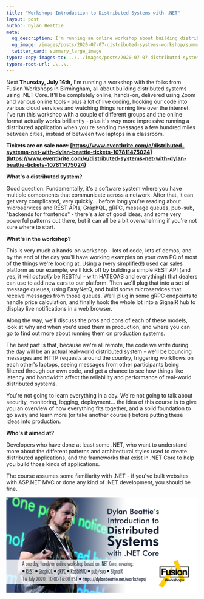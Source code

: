 ```yaml
---
title: "Workshop: Introduction to Distributed Systems with .NET"
layout: post
author: Dylan Beattie
meta: 
  og_description: I'm running an online workshop about building distributed systems in .NET
  og_image: /images/posts/2020-07-07-distributed-systems-workshop/summary.png
  twitter_card: summary_large_image
typora-copy-images-to: ../../images/posts/2020-07-07-distributed-systems-workshop
typora-root-url: .\..\..
---
```


Next **Thursday, July 16th,** I'm running a workshop with the folks from Fusion Workshops in Birmingham, all about building distributed systems using .NET Core. It'll be completely online, hands-on, delivered using Zoom and various online tools - plus a lot of live coding, hooking our code into various cloud services and watching things running live over the internet. I've run this workshop with a couple of different groups and the online format actually works brilliantly - plus it's *way* more impressive running a distributed application when you're sending messages a few hundred miles between cities, instead of between two laptops in a classroom.

**Tickets are on sale now: [https://www.eventbrite.com/e/distributed-systems-net-with-dylan-beattie-tickets-107811475024](https://www.eventbrite.com/e/distributed-systems-net-with-dylan-beattie-tickets-107811475024)**

**What's a distributed system?** 

Good question. Fundamentally, it's a software system where you have multiple components that communicate across a network. After that, it can get very complicated, very quickly... before long you're reading about microservices and REST APIs, GraphQL, gRPC, message queues, pub-sub, "backends for frontends" - there's a *lot* of good ideas, and some very powerful patterns out there, but it can all be a bit overwhelming if you're not sure where to start.

**What's in the workshop?**

This is very much a hands-on workshop - lots of code, lots of demos, and by the end of the day you'll have working examples on your own PC of most of the things we're looking at. Using a (very simplified!) used car sales platform as our example, we'll kick off by building a simple REST API (and yes, it will *actually* be RESTful - with HATEOAS and everything!) that dealers can use to add new cars to our platform. Then we'll plug that into a set of message queues, using EasyNetQ, and build some microservices that receive messages from those queues. We'll plug in some gRPC endpoints to handle price calculation, and finally hook the whole lot into a SignalR hub to display live notifications in a web browser. 

Along the way, we'll discuss the pros and cons of each of these models, look at why and when you'd used them in production, and where you can go to find out more about running them on production systems.

The best part is that, because we're all remote, the code we write during the day will be an actual real-world distributed system - we'll be bouncing messages and HTTP requests around the country, triggering workflows on each other's laptops, seeing messages from other participants being filtered through our own code, and get a chance to see how things like latency and bandwidth affect the reliability and performance of real-world distributed systems.

You're not going to learn everything in a day. We're not going to talk about security, monitoring, logging, deployment... the idea of this course is to give you an overview of how everything fits together, and a solid foundation to go away and learn more (or take another course!) before putting these ideas into production.

**Who's it aimed at?**

Developers who have done at least some .NET, who want to understand more about the different patterns and architectural styles used to create distributed applications, and the frameworks that exist in .NET Core to help you build those kinds of applications.

The course assumes some familiarity with .NET - if you've built websites with ASP.NET MVC or done any kind of .NET development, you should be fine.

![image-20200707170109366](/images/posts/2020-07-07-distributed-systems-workshop/summary.png)